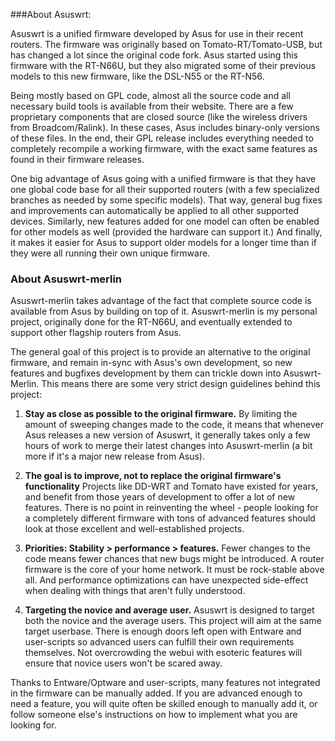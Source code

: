 ###About Asuswrt:

Asuswrt is a unified firmware developed by Asus for use in their recent routers.  The firmware was originally based on Tomato-RT/Tomato-USB, but has changed a lot since the original code fork.  Asus started using this firmware with the RT-N66U, but they also migrated some of their previous models to this new firmware, like the DSL-N55 or the RT-N56.

Being mostly based on GPL code, almost all the source code and all necessary build tools is available from their website.  There are a few proprietary components that are closed source (like the wireless drivers from Broadcom/Ralink).  In these cases, Asus includes binary-only versions of these files.  In the end, their GPL release includes everything needed to completely recompile a working firmware, with the exact same features as found in their firmware releases.

One big advantage of Asus going with a unified firmware is that they have one global code base for all their supported routers (with a few specialized branches as needed by some specific models).  That way, general bug fixes and improvements can automatically be applied to all other supported devices.  Similarly, new features added for one model can often be enabled for other models as well (provided the hardware can support it.)  And finally, it makes it easier for Asus to support older models for a longer time than if they were all running their own unique firmware.

### About Asuswrt-merlin

Asuswrt-merlin takes advantage of the fact that complete source code is available from Asus by building on top of it.  Asuswrt-merlin is my personal project, originally done for the RT-N66U, and eventually extended to support other flagship routers from Asus.

The general goal of this project is to provide an alternative to the original firmware, and remain in-sync with Asus's own development, so new features and bugfixes development by them can trickle down into Asuswrt-Merlin.  This means there are some very strict design guidelines behind this project:

1. **Stay as close as possible to the original firmware.**  By limiting the amount of sweeping changes made to the code, it means that whenever Asus releases a new version of Asuswrt, it generally takes only a few hours of work to merge their latest changes into Asuswrt-merlin (a bit more if it's a major new release from Asus).

2. **The goal is to improve, not to replace the original firmware's functionality**  Projects like DD-WRT and Tomato have existed for years, and benefit from those years of development to offer a lot of new features.  There is no point in reinventing the wheel - people looking for a completely different firmware with tons of advanced features should look at those excellent and well-established projects.

3. **Priorities: Stability > performance > features.**  Fewer changes to the code means fewer chances that new bugs might be introduced.  A router firmware is the core of your home network.  It must be rock-stable above all.  And performance optimizations can have unexpected side-effect when dealing with things that aren't fully understood.

4. **Targeting the novice and average user.** Asuswrt is designed to target both the novice and the average users.  This project will aim at the same target userbase.  There is enough doors left open with Entware and user-scripts so advanced users can fulfill their own requirements themselves.  Not overcrowding the webui with esoteric features will ensure that novice users won't be scared away.


Thanks to Entware/Optware and user-scripts, many features not integrated in the firmware can be manually added.  If you are advanced enough to need a feature, you will quite often be skilled enough to manually add it, or follow someone else's instructions on how to implement what you are looking for.
